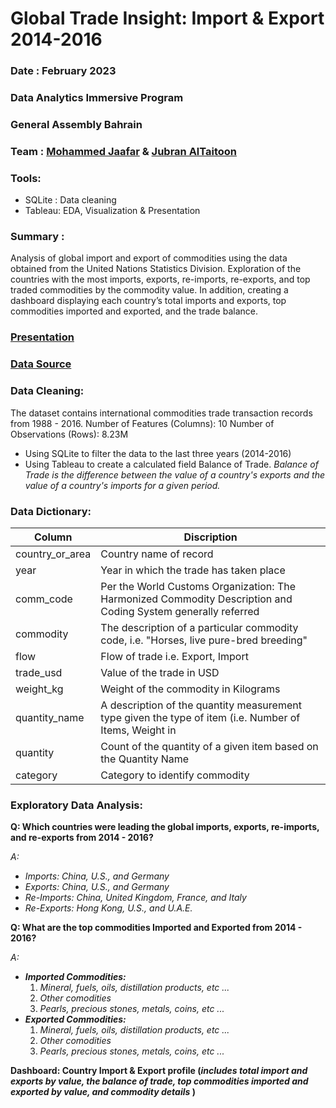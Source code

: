 # Global Trade Insight: Import & Export 2014-2016

### Date : February 2023

### Data Analytics Immersive Program
### General Assembly Bahrain

### Team : [Mohammed Jaafar](https://www.linkedin.com/in/mohammed-saleh-a9a62882/) & [Jubran AlTaitoon](https://www.linkedin.com/in/jubranaltaitoon)

### Tools: 
  - SQLite : Data cleaning
  - Tableau: EDA, Visualization & Presentation

### Summary : 
Analysis of global import and export of commodities using the data obtained from the United Nations Statistics Division. Exploration of the countries with the most imports, exports, re-imports, re-exports, and top traded commodities by the commodity value. In addition, creating a dashboard displaying each country’s total imports and exports, top commodities imported and exported, and the trade balance.

### [Presentation](https://public.tableau.com/views/GlobalInsightImportandExport2014-2016/GlobalInsightImportExport2014-2016?:language=en-GB&:display_count=n&:origin=viz_share_link)

### [Data Source](https://www.kaggle.com/datasets/unitednations/global-commodity-trade-statistics)

### Data Cleaning:
The dataset contains international commodities trade transaction records from 1988 - 2016.
Number of Features (Columns): 10
Number of Observations (Rows): 8.23M 

- Using SQLite to filter the data to the last three years (2014-2016)
- Using Tableau to create a calculated field Balance of Trade. _Balance of Trade is the difference between the value of a country's exports and the value of a country's imports for a given period._

### Data Dictionary:
| Column | Discription|
|--------|------------|
|country_or_area|Country name of record|
|year|Year in which the trade has taken place|
|comm_code|Per the World Customs Organization: The Harmonized Commodity Description and Coding System generally referred|
|commodity|The description of a particular commodity code, i.e. "Horses, live pure-bred breeding"|
|flow|Flow of trade i.e. Export, Import|
|trade_usd|Value of the trade in USD|
|weight_kg|Weight of the commodity in Kilograms|
|quantity_name|A description of the quantity measurement type given the type of item (i.e. Number of Items, Weight in|
|quantity|Count of the quantity of a given item based on the Quantity Name|
|category|Category to identify commodity|

### Exploratory Data Analysis:
__Q: Which countries were leading the global imports, exports, re-imports, and re-exports from 2014 - 2016?__

_A:_ 
- _Imports: China, U.S., and Germany_
- _Exports: China, U.S., and Germany_
- _Re-Imports: China, United Kingdom, France, and Italy_
- _Re-Exports: Hong Kong, U.S., and U.A.E._

__Q: What are the top commodities Imported and Exported from 2014 - 2016?__

_A:_
- _**Imported Commodities:**_ 
  1. _Mineral, fuels, oils, distillation products, etc ..._
  2. _Other comodities_
  3. _Pearls, precious stones, metals, coins, etc ..._
- _**Exported Commodities:**_
  1. _Mineral, fuels, oils, distillation products, etc ..._
  2. _Other comodities_
  3. _Pearls, precious stones, metals, coins, etc ..._

__Dashboard: Country Import & Export profile (_includes total import and exports by value, the balance of trade, top commodities imported and exported by value, and commodity details_ )__
